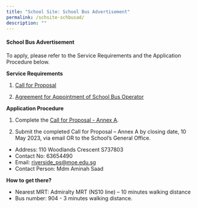 ```yaml
---
title: "School Site: School Bus Advertisement"
permalink: /schsite-schbusad/
description: ""
---
```

#### School Bus Advertisement

To apply, please refer to the Service Requirements and the Application Procedure below.

**Service Requirements**
1.	[Call for Proposal](/files/Test%20file.pdf)
 
2.	[Agreement for Appointment of School Bus Operator](/files/Test%20file.pdf)

**Application Procedure**

1. Complete the [ Call for Proposal - Annex A](/files/Test%20file.pdf).
  	
2. Submit the completed Call for Proposal – Annex A by closing date, 10 May 2023, via email OR to the School’s General Office.

* Address: 110 Woodlands Crescent S737803
* Contact No: 63654490 
* Email: riverside_ps@moe.edu.sg
* Contact Person: Mdm Aminah Saad


**How to get there?**
* Nearest MRT: Admiralty MRT (NS10 line) – 10 minutes walking distance
* Bus number: 904 - 3 minutes walking distance.